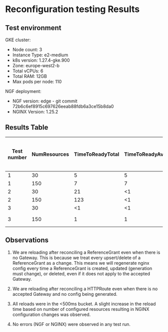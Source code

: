 # Reconfiguration testing Results

## Test environment

GKE cluster:

- Node count: 3
- Instance Type: e2-medium
- k8s version: 1.27.4-gke.900
- Zone: europe-west2-b
- Total vCPUs: 6
- Total RAM: 12GB
- Max pods per node: 110

NGF deployment:

- NGF version: edge - git commit 72b6c6ef8915c697626eeab88fdb6a3ce15b8da0
- NGINX Version: 1.25.2

## Results Table

| Test number | NumResources | TimeToReadyTotal | TimeToReadyAvgSingle | NGINX reloads (total) | NGINX reload avg time (ms) |
| ----------- | ------------ | ---------------- | -------------------- | --------------------- | -------------------------- |
| 1           | 30           | 5                | 5                    | 1 (2)                 | 166                        |
| 1           | 150          | 7                | 7                    | 1 (2)                 | 353                        |
| 2           | 30           | 21               | <1                   | 29 (30)               | 142                        |
| 2           | 150          | 123              | <1                   | 45 (46)               | 190                        |
| 3           | 30           | <1               | <1                   | 92 (93)               | 137                        |
| 3           | 150          | 1                | 1                    | 452 (453)             | 127                        |

## Observations

1. We are reloading after reconciling a ReferenceGrant even when there is no Gateway. This is because we treat every
   upsert/delete of a ReferenceGrant as a change. This means we will regenerate nginx config every time a ReferenceGrant
   is created, updated (generation must change), or deleted, even if it does not apply to the accepted Gateway.

2. We are reloading after reconciling a HTTPRoute even when there is no accepted Gateway and no config being generated.

3. All reloads were in the <500ms bucket. A slight increase in the reload time based on number of configured resources
   resulting in NGINX configuration changes was observed.

4. No errors (NGF or NGINX) were observed in any test run.
